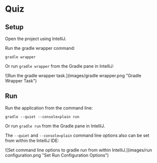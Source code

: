 Quiz
====
Setup
-----
Open the project using IntelliJ.

Run the gradle wrapper command:

    gradle wrapper

Or run `gradle wrapper` from the Gradle pane in IntelliJ:

![Run the gradle wrapper task.](images/gradle wrapper.png "Gradle Wrapper Task")

Run
---
Run the application from the command line:

    gradle --quiet --console=plain run

Or run `gradle run` from the Gradle pane in IntelliJ.

The `--quiet` and `--console=plain` command line options also can be set from within the IntelliJ IDE:

![Set command line options to gradle run from within IntelliJ.](images/run configuration.png "Set Run Configuration Options")